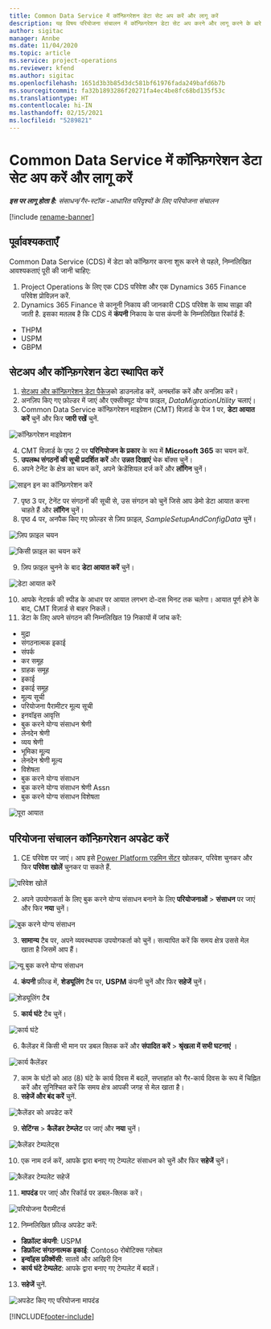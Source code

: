 ```yaml
---
title: Common Data Service में कॉन्फ़िगरेशन डेटा सेट अप करें और लागू करें
description: यह विषय परियोजना संचालन में कॉन्फ़िगरेशन डेटा सेट अप करने और लागू करने के बारे में जानकारी प्रदान करता है।
author: sigitac
manager: Annbe
ms.date: 11/04/2020
ms.topic: article
ms.service: project-operations
ms.reviewer: kfend
ms.author: sigitac
ms.openlocfilehash: 1651d3b3b85d3dc581bf61976fada249bafd6b7b
ms.sourcegitcommit: fa32b1893286f20271fa4ec4be8fc68bd135f53c
ms.translationtype: HT
ms.contentlocale: hi-IN
ms.lasthandoff: 02/15/2021
ms.locfileid: "5289821"
---
```

# <a name="set-up-and-apply-configuration-data-in-the-common-data-service"></a>Common Data Service में कॉन्फ़िगरेशन डेटा सेट अप करें और लागू करें 

_**इस पर लागू होता है:** संसाधन/गैर-स्टॉक -आधारित परिदृश्यों के लिए परियोजना संचालन_

[!include [rename-banner](~/includes/cc-data-platform-banner.md)]

## <a name="prerequisites"></a>पूर्वावश्यकताएँ

Common Data Service (CDS) में डेटा को कॉन्फ़िगर करना शुरू करने से पहले, निम्नलिखित आवश्यकताएं पूरी की जानी चाहिए:

1.  Project Operations के लिए एक CDS परिवेश और एक Dynamics 365 Finance परिवेश प्रोविज़न करें.
2.  Dynamics 365 Finance से कानूनी निकाय की जानकारी CDS परिवेश के साथ साझा की जाती है. इसका मतलब है कि CDS में **कंपनी** निकाय के पास कंपनी के निम्नलिखित रिकॉर्ड हैं:
  - THPM
  - USPM
  - GBPM

## <a name="install-setup-and-configuration-data"></a>सेटअप और कॉन्फ़िगरेशन डेटा स्थापित करें

1. [सेटअप और कॉन्फ़िगरेशन डेटा पैकेज](https://download.microsoft.com/download/1/3/4/1349369c-6209-42b7-b3b4-5be0e67cacd8/ProjOpsSampleSetupData-%20Integrated%20UR1.zip)को डाउनलोड करें, अनब्लॉक करें और अनज़िप करें।
2. अनज़िप किए गए फ़ोल्डर में जाएं और एक्सीक्यूट योग्य फ़ाइल, *DataMigrationUtility* चलाएं।
3. Common Data Service कॉन्फ़िगरेशन माइग्रेशन (CMT) विज़ार्ड के पेज 1 पर, **डेटा आयात करें** चुनें और फिर **जारी रखें** चुनें.

![कॉन्फ़िगरेशन माइग्रेशन](./media/1ConfigurationMigration.png)

4. CMT विज़ार्ड के पृष्ठ 2 पर **परिनियोजन के प्रकार** के रूप में **Microsoft 365** का चयन करें.
5. **उपलब्ध संगठनों की सूची प्रदर्शित करें** और **उन्नत दिखाएं** चेक बॉक्स चुनें।
6. अपने टेनेंट के क्षेत्र का चयन करें, अपने क्रेडेंशियल दर्ज करें और **लॉगिन** चुनें।

![साइन इन का कॉन्फ़िगरेशन करें](./media/2ConfigurationSignin.png)

7. पृष्ठ 3 पर, टेनेंट पर संगठनों की सूची से, उस संगठन को चुनें जिसे आप डेमो डेटा आयात करना चाहते हैं और **लॉगिन** चुनें।
8. पृष्ठ 4 पर, अनपैक किए गए फ़ोल्डर से ज़िप फ़ाइल, *SampleSetupAndConfigData* चुनें।

![ज़िप फ़ाइल चयन](./media/3ZipFile.png)

![किसी फ़ाइल का चयन करें](./media/4SelectAFile.png)

9. ज़िप फ़ाइल चुनने के बाद **डेटा आयात करें** चुनें।

![डेटा आयात करें](./media/5ImportData.png)

10. आपके नेटवर्क की स्पीड के आधार पर आयात लगभग दो-दस मिनट तक चलेगा। आयात पूर्ण होने के बाद, CMT विज़ार्ड से बाहर निकलें। 
11. डेटा के लिए अपने संगठन की निम्नलिखित 19 निकायों में जांच करें:

  - मुद्रा
  - संगठनात्मक इकाई
  - संपर्क
  - कर समूह
  - ग्राहक समूह
  - इकाई
  - इकाई समूह
  - मूल्य सूची
  - परियोजना पैरामीटर मूल्य सूची
  - इनवॉइस आवृत्ति
  - बुक करने योग्य संसाधन श्रेणी
  - लेनदेन श्रेणी
  - व्यय श्रेणी
  - भूमिका मू्ल्य
  - लेनदेन श्रेणी मूल्य
  - विशेषता
  - बुक करने योग्य संसाधन
  - बुक करने योग्य संसाधन श्रेणी Assn
  - बुक करने योग्य संसाधन विशेषता

![पूरा आयात](./media/6CompleteImport.png)

## <a name="update-project-operations-configurations"></a>परियोजना संचालन कॉन्फ़िगरेशन अपडेट करें

1. CE परिवेश पर जाएं। आप इसे [Power Platform एडमिन सेंटर](https://admin.powerplatform.microsoft.com/environments) खोलकर, परिवेश चुनकर और फिर **परिवेश खोलें** चुनकर पा सकते हैं. 

![परिवेश खोलें](./media/7OpenEnvironment.png)

2. अपने उपयोगकर्ता के लिए बुक करने योग्य संसाधन बनाने के लिए **परियोजनाओं** > **संसाधन** पर जाएं और फिर **नया** चुनें।

![बुक करने योग्य संसाधन](./media/8BookableResources.png)

3. **सामान्य** टैब पर, अपने व्यवस्थापक उपयोगकर्ता को चुनें। सत्यापित करें कि समय क्षेत्र उससे मेल खाता है जिसमें आप हैं। 

![न्यू बुक करने योग्य संसाधन](./media/9NewBookableResource.png)

4. **कंपनी** फ़ील्ड में, **शेड्यूलिंग** टैब पर, **USPM** कंपनी चुनें और फिर **सहेजें** चुनें। 

![शेड्यूलिंग टैब](./media/10SchedulingTab.png)

5. **कार्य घंटे** टैब चुनें।  

![कार्य घंटे](./media/11WorkHours.png)

6. कैलेंडर में किसी भी मान पर डबल क्लिक करें और **संपादित करें** > **श्रृंखला में सभी घटनाएं** । 

![कार्य कैलेंडर](./media/12WorkCalendar.png)

7. काम के घंटों को आठ (8) घंटे के कार्य दिवस में बदलें, सप्ताहांत को गैर-कार्य दिवस के रूप में चिह्नित करें और सुनिश्चित करें कि समय क्षेत्र आपकी जगह से मेल खाता है। 
8. **सहेजें और बंद करें** चुनें.

![कैलेंडर को अपडेट करें](./media/13UpdateCalendar.png)

9. **सेटिंग्स** > **कैलेंडर टेम्प्लेट** पर जाएं और **नया** चुनें।
 
 ![कैलेंडर टेम्पलेट्स](./media/14CalendarTemplates.png)
 
 10. एक नाम दर्ज करें, आपके द्वारा बनाए गए टेम्पलेट संसाधन को चुनें और फिर **सहेजें** चुनें। 
 
 ![कैलेंडर टेम्पलेट सहेजें](./media/15SaveCalendarTemplate.png)
 
 11. **मापदंड** पर जाएं और रिकॉर्ड पर डबल-क्लिक करें। 
 
 ![परियोजना पैरामीटर्स](./media/16ProjectParameters.png)
 
12. निम्नलिखित फ़ील्ड अपडेट करें:

 - **डिफ़ॉल्ट कंपनी**: USPM
 - **डिफ़ॉल्ट संगठनात्मक इकाई**: Contoso रोबोटिक्स ग्लोबल
 - **इन्वॉइस फ्रीक्वेंसी**: सातवें और आखिरी दिन
 - **कार्य घंटे टेम्पलेट**: आपके द्वारा बनाए गए टेम्पलेट में बदलें।

13. **सहेजें** चुनें. 

![अपडेट किए गए परियोजना मापदंड](./media/17UpdatedProjectParameters.png)


[!INCLUDE[footer-include](../includes/footer-banner.md)]
